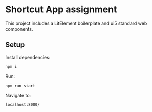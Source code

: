 # Shortcut App assignment

This project includes a LitElement boilerplate and ui5 standard web components.


## Setup

Install dependencies:

```bash
npm i
```

Run: 
```bash
npm run start
```

Navigate to:
```bash
localhost:8000/
```
